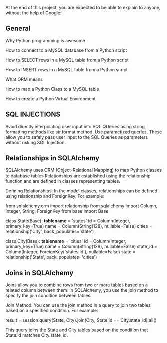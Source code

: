 At the end of this project, you are expected to be able to explain to anyone, without the help of Google:

General
-----------

Why Python programming is awesome

How to connect to a MySQL database from a Python script

How to SELECT rows in a MySQL table from a Python script

How to INSERT rows in a MySQL table from a Python script

What ORM means

How to map a Python Class to a MySQL table

How to create a Python Virtual Environment



SQL INJECTIONS
--------------
Avoid directly interpolating user input into SQL QUeries using string formatting methods like str.format method.
Use parametized queries.
These allow you to safely pass user input to the SQL Queries as parameters without risking SQL Injection.


Relationships in SQLAlchemy
-----------------------------------
SQLAlchemy uses ORM (Object-Relational Mapping) to map Python classes to database tables
Relationships are established using the relationship function and are defined in classes representing tables.

Defining Relationships: In the model classes, relationships can be defined using relationship and ForeignKey. For example:

from sqlalchemy.orm import relationship
from sqlalchemy import Column, Integer, String, ForeignKey
from base import Base

class State(Base):
    __tablename__ = 'states'
    id = Column(Integer, primary_key=True)
    name = Column(String(128), nullable=False)
    cities = relationship('City', back_populates='state')

class City(Base):
    __tablename__ = 'cities'
    id = Column(Integer, primary_key=True)
    name = Column(String(128), nullable=False)
    state_id = Column(Integer, ForeignKey('states.id'), nullable=False)
    state = relationship('State', back_populates='cities')


Joins in SQLAlchemy
------------------------
Joins allow you to combine rows from two or more tables based on a related column between them. In SQLAlchemy, you use the join method to specify the join condition between tables.

Join Method: You can use the join method in a query to join two tables based on a specified condition. For example:

result = session.query(State, City).join(City, State.id == City.state_id).all()

This query joins the State and City tables based on the condition that State.id matches City.state_id.

